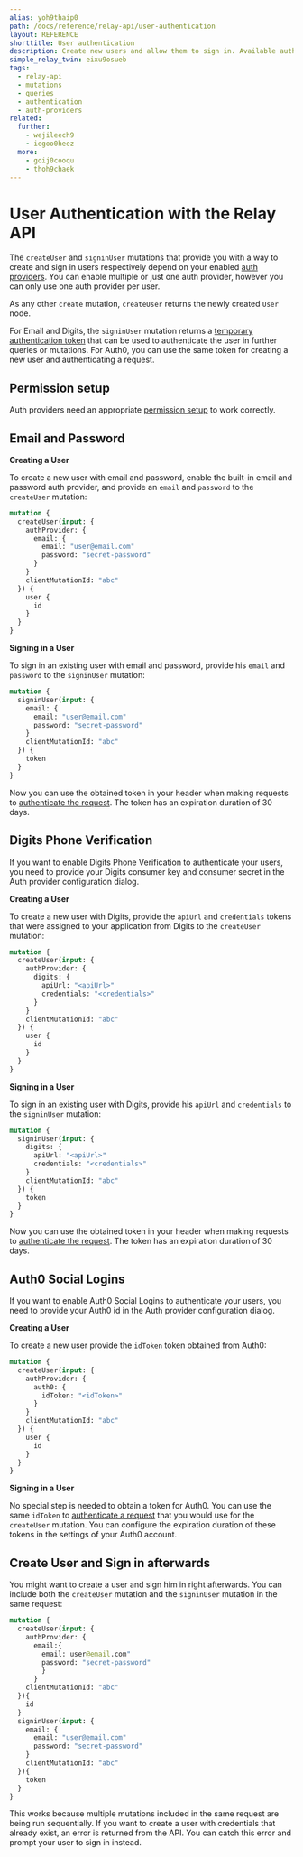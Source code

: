 ```yaml
---
alias: yoh9thaip0
path: /docs/reference/relay-api/user-authentication
layout: REFERENCE
shorttitle: User authentication
description: Create new users and allow them to sign in. Available authentication methods are Auth0, Digits and email login, depending on your project setup.
simple_relay_twin: eixu9osueb
tags:
  - relay-api
  - mutations
  - queries
  - authentication
  - auth-providers
related:
  further:
    - wejileech9
    - iegoo0heez
  more:
    - goij0cooqu
    - thoh9chaek
---
```


# User Authentication with the Relay API

The `createUser` and `signinUser` mutations that provide you with a way to create and sign in users respectively depend on your enabled [auth providers](!alias-seimeish6e#authentication-providers). You can enable multiple or just one auth provider, however you can only use one auth provider per user.

As any other `create` mutation, `createUser` returns the newly created `User` node.

For Email and Digits, the `signinUser` mutation returns a [temporary authentication token](!alias-wejileech9) that can be used to authenticate the user in further queries or mutations. For Auth0, you can use the same token for creating a new user and authenticating a request.

## Permission setup

Auth providers need an appropriate [permission setup](!alias-geekae9gah) to work correctly.

## Email and Password

**Creating a User**

To create a new user with email and password, enable the built-in email and password auth provider, and provide an `email` and `password` to the `createUser` mutation:

```graphql
mutation {
  createUser(input: {
    authProvider: {
      email: {
        email: "user@email.com"
        password: "secret-password"
      }
    }
    clientMutationId: "abc"
  }) {
    user {
      id
    }
  }
}
```

**Signing in a User**

To sign in an existing user with email and password, provide his `email` and `password` to the `signinUser` mutation:

```graphql
mutation {
  signinUser(input: {
    email: {
      email: "user@email.com"
      password: "secret-password"
    }
    clientMutationId: "abc"
  }) {
    token
  }
}
```

Now you can use the obtained token in your header when making requests to [authenticate the request](!alias-wejileech9).
The token has an expiration duration of 30 days.

## Digits Phone Verification

If you want to enable Digits Phone Verification to authenticate your users, you need to provide your Digits consumer key and consumer secret in the Auth provider configuration dialog.

**Creating a User**

To create a new user with Digits, provide the `apiUrl` and `credentials` tokens that were assigned to your application from Digits to the `createUser` mutation:

```graphql
mutation {
  createUser(input: {
    authProvider: {
      digits: {
        apiUrl: "<apiUrl>"
        credentials: "<credentials>"
      }
    }
    clientMutationId: "abc"
  }) {
    user {
      id
    }
  }
}
```

**Signing in a User**

To sign in an existing user with Digits, provide his `apiUrl` and `credentials` to the `signinUser` mutation:

```graphql
mutation {
  signinUser(input: {
    digits: {
      apiUrl: "<apiUrl>"
      credentials: "<credentials>"
    }
    clientMutationId: "abc"
  }) {
    token
  }
}
```

Now you can use the obtained token in your header when making requests to [authenticate the request](!alias-wejileech9).
The token has an expiration duration of 30 days.

## Auth0 Social Logins

If you want to enable Auth0 Social Logins to authenticate your users, you need to provide your Auth0 id in the Auth provider configuration dialog.

**Creating a User**

To create a new user provide the `idToken` token obtained from Auth0:

```graphql
mutation {
  createUser(input: {
    authProvider: {
      auth0: {
        idToken: "<idToken>"
      }
    }
    clientMutationId: "abc"
  }) {
    user {
      id
    }
  }
}
```

**Signing in a User**

No special step is needed to obtain a token for Auth0. You can use the same `idToken` to [authenticate a request](!alias-wejileech9) that you would use for the `createUser` mutation. You can configure the expiration duration of these tokens in the settings of your Auth0 account.

## Create User and Sign in afterwards

You might want to create a user and sign him in right afterwards. You can include both the `createUser` mutation and the `signinUser` mutation in the same request:

```graphql
mutation {
  createUser(input: {
    authProvider: {
      email:{
        email: user@email.com"
        password: "secret-password"
        }
      }
    clientMutationId: "abc"
  }){
    id
  }
  signinUser(input: {
    email: {
      email: "user@email.com"
      password: "secret-password"
    }
    clientMutationId: "abc"
  }){
    token
  }
}
```

This works because multiple mutations included in the same request are being run sequentially.
If you want to create a user with credentials that already exist, an error is returned from the API. You can catch this error and prompt your user to sign in instead.
